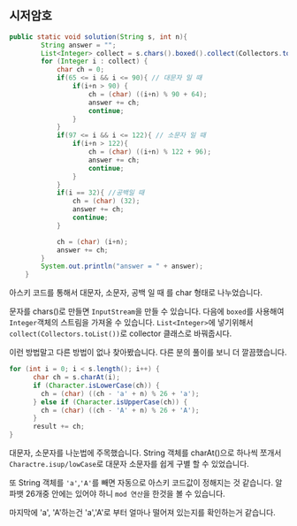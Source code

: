 ## 시저암호

```java
public static void solution(String s, int n){
        String answer = "";
        List<Integer> collect = s.chars().boxed().collect(Collectors.toList());
        for (Integer i : collect) {
            char ch = 0;
            if(65 <= i && i <= 90){ // 대문자 일 때
                if(i+n > 90) {
                    ch = (char) ((i+n) % 90 + 64);
                    answer += ch;
                    continue;
                }
            }
            if(97 <= i && i <= 122){ // 소문자 일 때
                if(i+n > 122){
                    ch = (char) ((i+n) % 122 + 96);
                    answer += ch;
                    continue;
                }
            }
            if(i == 32){ //공백일 때
                ch = (char) (32);
                answer += ch;
                continue;
            }

            ch = (char) (i+n);
            answer += ch;
        }
        System.out.println("answer = " + answer);
    }
```

아스키 코드를 통해서 대문자, 소문자, 공백 일 때 를 char 형태로 나누었습니다.

문자를 chars()로 만들면 `InputStream`을 만들 수 있습니다. 다음에 `boxed`를 사용해여 `Integer`객체의 스트림을 가져올 수 있습니다. `List<Integer>`에 넣기위해서 `collect(Collectors.toList())`로 collector 클래스로 바꿔줍시다.

이런 방법말고 다른 방법이 없나 찾아봤습니다. 다른 분의 풀이를 보니 더 깔끔했습니다.

```java
for (int i = 0; i < s.length(); i++) {
      char ch = s.charAt(i);
      if (Character.isLowerCase(ch)) {
        ch = (char) ((ch - 'a' + n) % 26 + 'a');
      } else if (Character.isUpperCase(ch)) {
        ch = (char) ((ch - 'A' + n) % 26 + 'A');
      }
      result += ch;
}
```

대문자, 소문자를 나눈법에 주목했습니다. String 객체를 charAt()으로 하나씩 쪼개서 `Charactre.isup/lowCase`로 대문자 소문자를 쉽게 구별 할 수 있었습니다.

또 String 객체를 `'a'`,`'A'`를 빼면 자동으로 아스키 코드값이 정해지는 것 같습니다. 알파뱃 26개중 안에는 있어야 하니 `mod 연산`을 한것을 볼 수 있습니다.

마지막에 'a', 'A'하는건 'a','A'로 부터 얼마나 떨어져 있는지를 확인하는거 같습니다.